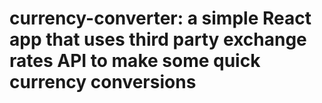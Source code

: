 # currency-converter: a simple React app that uses third party exchange rates API to make some quick currency conversions
